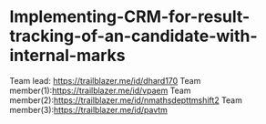 # Implementing-CRM-for-result-tracking-of-an-candidate-with-internal-marks
Team lead: https://trailblazer.me/id/dhard170
Team member(1):https://trailblazer.me/id/vpaem
Team member(2):https://trailblazer.me/id/nmathsdepttmshift2
Team member(3):https://trailblazer.me/id/pavtm
